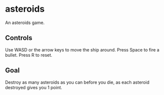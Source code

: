 # asteroids

An asteroids game.

## Controls

Use WASD or the arrow keys to move the ship around. Press Space to fire a bullet. Press R to reset.

## Goal

Destroy as many asteroids as you can before you die, as each asteroid destroyed gives you 1 point.
